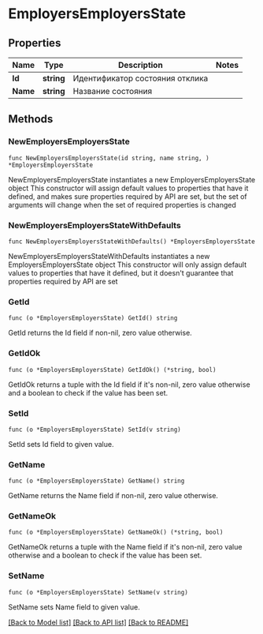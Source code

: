 # EmployersEmployersState

## Properties

Name | Type | Description | Notes
------------ | ------------- | ------------- | -------------
**Id** | **string** | Идентификатор состояния отклика | 
**Name** | **string** | Название состояния | 

## Methods

### NewEmployersEmployersState

`func NewEmployersEmployersState(id string, name string, ) *EmployersEmployersState`

NewEmployersEmployersState instantiates a new EmployersEmployersState object
This constructor will assign default values to properties that have it defined,
and makes sure properties required by API are set, but the set of arguments
will change when the set of required properties is changed

### NewEmployersEmployersStateWithDefaults

`func NewEmployersEmployersStateWithDefaults() *EmployersEmployersState`

NewEmployersEmployersStateWithDefaults instantiates a new EmployersEmployersState object
This constructor will only assign default values to properties that have it defined,
but it doesn't guarantee that properties required by API are set

### GetId

`func (o *EmployersEmployersState) GetId() string`

GetId returns the Id field if non-nil, zero value otherwise.

### GetIdOk

`func (o *EmployersEmployersState) GetIdOk() (*string, bool)`

GetIdOk returns a tuple with the Id field if it's non-nil, zero value otherwise
and a boolean to check if the value has been set.

### SetId

`func (o *EmployersEmployersState) SetId(v string)`

SetId sets Id field to given value.


### GetName

`func (o *EmployersEmployersState) GetName() string`

GetName returns the Name field if non-nil, zero value otherwise.

### GetNameOk

`func (o *EmployersEmployersState) GetNameOk() (*string, bool)`

GetNameOk returns a tuple with the Name field if it's non-nil, zero value otherwise
and a boolean to check if the value has been set.

### SetName

`func (o *EmployersEmployersState) SetName(v string)`

SetName sets Name field to given value.



[[Back to Model list]](../README.md#documentation-for-models) [[Back to API list]](../README.md#documentation-for-api-endpoints) [[Back to README]](../README.md)


